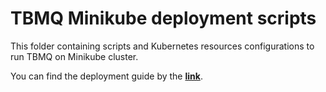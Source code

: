 # TBMQ Minikube deployment scripts

This folder containing scripts and Kubernetes resources configurations to run TBMQ on Minikube cluster.

You can find the deployment guide by the [**link**](https://thingsboard.io/docs/mqtt-broker/install/cluster/minikube-cluster-setup/).


